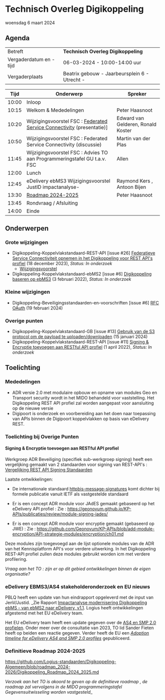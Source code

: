 <!-----------------------------







   :warning: Dit bestand wordt automatisch gegenereerd.
   :warning: Handmatige toevoegingen worden overschreven.







----------------------------->
# Technisch Overleg Digikoppeling

woensdag 6 maart 2024

## Agenda

|  |   |
|------------------------|-------------------------------------| 
| Betreft  | **Technisch Overleg Digikoppeling** |
| Vergaderdatum en -tijd | 06-03-2024 - 10:00-14:00 uur  |
| Vergaderplaats  | Beatrix gebouw - Jaarbeursplein 6 - Utrecht - |


| Tijd | Onderwerp |Spreker|
| --- | --- | --- |
| 10:00 | Inloop        | 
| 10:15 | Welkom & Mededelingen        |    Peter Haasnoot |
| 10:20 | Wijzigingsvoorstel FSC : [Federated Service Connectivity](https://github.com/Logius-standaarden/Digikoppeling-Koppelvlakstandaard-REST-API/issues/26) (presentatie)] |Edward van Gelderen, Ronald Koster |
| 10:50 | Wijzigingsvoorstel FSC : Federated Service Connectivity (discussie) | Martin van der Plas |
| 11:45 | Wijzigingsvoorstel FSC : Advies TO aan Programmeringstafel GU t.a.v. FSC|Allen| 
| 12:00 | Lunch|
| 12:45 | eDelivery ebMS3 Wijzigingsvoorstel JustID impactanalyse- | Raymond Kers , Antoon Bijen | 
| 13:30 | [Roadmap 2024-2025](https://github.com/Logius-standaarden/Digikoppeling-Algemeen/blob/roadmap_2024-2026/Digikoppeling_Roadmap_2024_2025.md#tijdlijn-roadmap-digikoppeling-standaarden) |Peter Haasnoot|
| 13:45 | Rondvraag / Afsluiting |
| 14:00 | Einde |

## Onderwerpen

### Grote wijzigingen
* Digikoppeling-Koppelvlakstandaard-REST-API [issue #26] [Federatieve Service Connectiviteit opnemen in het Digikoppeling voor REST API's profiel](https://github.com/Logius-standaarden/Digikoppeling-Koppelvlakstandaard-REST-API/issues/26) (18 december 2023), _Status: In onderzoek_
  * [Wijzigingsvoorstel](https://github.com//Logius-standaarden/Digikoppeling-Koppelvlakstandaard-REST-API/pull/27/files)
* Digikoppeling-Koppelvlakstandaard-ebMS2 [issue #6] [Digikoppeling baseren op ebMS3](https://github.com/Logius-standaarden/Digikoppeling-Koppelvlakstandaard-ebMS2/issues/6) (3 februari 2022), _Status: In onderzoek_

### Kleine wijzigingen
* Digikoppeling-Beveiligingsstandaarden-en-voorschriften [issue #6] [RFC OAuth](https://github.com/Logius-standaarden/Digikoppeling-Beveiligingsstandaarden-en-voorschriften/issues/6) (19 februari 2024)

### Overige punten
* Digikoppeling-Koppelvlakstandaard-GB [issue #13] [Gebruik van de S3 protocol om de payload te uploaden/downloaden](https://github.com/Logius-standaarden/Digikoppeling-Koppelvlakstandaard-GB/issues/13) (15 januari 2024)
* Digikoppeling-Koppelvlakstandaard-REST-API [issue #11] [Signing & Encryptie toevoegen aan RESTful API profiel](https://github.com/Logius-standaarden/Digikoppeling-Koppelvlakstandaard-REST-API/issues/11) (1 april 2022), _Status: In onderzoek_

## Toelichting



### Mededelingen

- ADR versie 2.0 met modulaire opbouw en opname van modules Geo en Transport security wordt in het MIDO behandeld voor vaststelling. Het Digikoppeling REST API profiel zal worden aangepast voor aansluiting op de nieuwe versie
- Digipoort is onderzoek en voorbereiding aan het doen naar toepassing van APIs binnen de Digipoort koppelvlakken op basis van eDelivery REST.

### Toelichting bij Overige Punten

#### Signing & Encryptie toevoegen aan RESTful API profiel 

Werkgroep ADR Beveiliging (specifiek sub-werkgroep signing) heeft een vergelijking gemaakt van 2 standaarden voor signing van REST-API's :
[Vergelijking REST API Signing Standaarden](https://geonovum.github.io/KP-APIs/publicaties/REST_API_Signing_Standaarden) 

Laatste ontwikkelingen:
* De internationale standaard [httpbis-message-signatures](https://datatracker.ietf.org/doc/draft-ietf-httpbis-message-signatures/) komt dichter bij formele publicatie vanuit IETF als vastgestelde standaard
* Er is een concept ADR module voor JAdES gemaakt gebaseerd op het eDelivery API profiel : 
Zie : https://geonovum.github.io/KP-APIs/publicaties/review/module-signing-jades/

* Er is een concept ADR module voor encryptie gemaakt (gebaseerd op JWE) :
Zie : https://github.com/Geonovum/KP-APIs/blob/add-module-encryption/API-strategie-modules/encryption/ch01.md

Deze modules zijn toegevoegd aan de lijst optionele modules van de ADR van het Kennisplatform API's voor verdere uitwerking.
In het Digikoppeling REST-API profiel zullen deze modules gebruikt worden icm met verdere profilering. 

_Vraag aan het TO : zijn er op dit gebied ontwikkelingen binnen de eigen organisatie?_


### eDelivery EBMS3/AS4 stakeholderonderzoek en EU nieuws

PBLQ heeft een update van hun eindrapport opgeleverd met de input van JenV/Justid. _Zie Rapport [Impactanalyse modernisering Digikoppeling ebMS - van ebMS2 naar eDelivery, v1.1](https://github.com/Logius-standaarden/Overleg/blob/main/Digikoppeling/2024-03-06/Rapport%20Impactanalyse%20modernisering%20Digikoppeling%20ebMS%20-%20v1.1%20definitief%2019%20januari%202024.pdf). Logius heeft ontwikkelingen afgestemd met het EU eDelivery team.

Het EU eDelivery team heeft een update gegeven over de [AS4 en SMP 2.0 profielen](https://ec.europa.eu/digital-building-blocks/sites/pages/viewpage.action?pageId=711492329). Onder meer over de consultatie van 2023, TO lid Sander Fieten heeft op beiden een reactie gegeven. Verder heeft de EU een [_Adoption timeline for eDelivery AS4 and SMP 2.0 profiles_](https://ec.europa.eu/digital-building-blocks/sites/pages/viewpage.action?pageId=708411562) gepubliceerd.

### Definitieve Roadmap 2024-2025 
https://github.com/Logius-standaarden/Digikoppeling-Algemeen/blob/roadmap_2024-2026/Digikoppeling_Roadmap_2024_2025.md

_Verzoek aan het TO is akoord te geven op de definitieve roadmap , de roadmap zal vervolgens in de MIDO programmeringstafel Gegevensuitwisseling worden vastgesteld__
